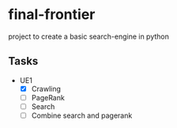 # final-frontier
project to create a basic search-engine in python

## Tasks

- UE1
	- [x] Crawling
	- [ ] PageRank
	- [ ] Search
	- [ ] Combine search and pagerank